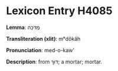 # Lexicon Entry H4085

**Lemma**: מְדֹכָה

**Transliteration (xlit)**: mᵉdôkâh

**Pronunciation**: med-o-kaw'

**Description**:
from דּוּךְ; a mortar; mortar.
